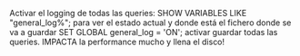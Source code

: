 Activar el logging de todas las queries:
SHOW VARIABLES LIKE "general_log%";
  para ver el estado actual y donde está el fichero donde se va a guardar
SET GLOBAL general_log = 'ON';
  activar guardar todas las queries.
  IMPACTA la performance mucho y llena el disco!
